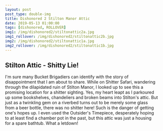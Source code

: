 ```yaml
---
layout: post
post_type: double-img
title: Dishonored 2 Stilton Manor Attic
date: 2019-05-13 01:00:00
tags: [dishonored, ROLLOVER]
img1: /img/dishonored2/stiltonattic2a.jpg
img1_rollover: /img/dishonored2/stiltonattic2b.jpg
img2: /img/dishonored2/stiltonattic1a.jpg
img2_rollover: /img/dishonored2/stiltonattic1b.jpg
---
```

## Stilton Attic - Shitty Lie!

I'm sure many Bucket Brigadiers can identify with the story of disappointment that I am about to share. While on Shitter Safari, wandering through the dilapidated ruin of Stilton Manor, I looked up to see this a promising location for a shitter sighting. Yes, my heart leapt as I parkoured up some bookshelves, chandeliers and broken beams into Stilton's attic. But just as a twinkling gem on a riverbed turns out to be merely some glass from a beer bottle, there was no shitter here! Such is the danger of getting one's hopes up. I even used the Outsider's Timepiece, desperately hoping to at least find a chamber pot in the past, but this attic was just a housing for a spare bathtub. What a letdown!
